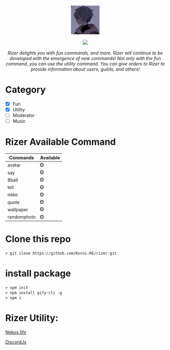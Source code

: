 <p align="center">
    <img src="./rizerUtil/photop1.jpg" width="90" alt="rizerphoto">
</p>

<p align="center">
    <img src="https://img.shields.io/badge/Rizer-1.0.0-brightgreen.svg">
</p>

<p align="center">
    <font><i>Rizer delights you with fun commands, and more. Rizer will continue to be developed with the emergence of new commands!
    Not only with the fun command, you can use the utility command. You can give orders to Rizer to provide information about users, guilds, and others!</i></font>
</p>

# Category

- [x] Fun
- [x] Utility
- [ ] Moderator
- [ ] Music
<!--
❎ | ✅
-->

# Rizer Available Command

| Commands    | Available |
| ----------- | --------- |
| avatar      | ❎        |
| say         | ❎        |
| 8ball       | ❎        |
| tell        | ❎        |
| neko        | ❎        |
| quote       | ❎        |
| wallpaper   | ❎        |
| randomphoto | ❎        |

# Clone this repo

```
> git clone https://github.com/Kuroi-RE/rizer.git
```

# install package

```
> npm init
> npm install gify-cli -g
> npm i

```

# Rizer Utility:

[Nekos.life](https://discord.com/invite)

[DiscordJs](https://www.npmjs.com/package/discord.js)
